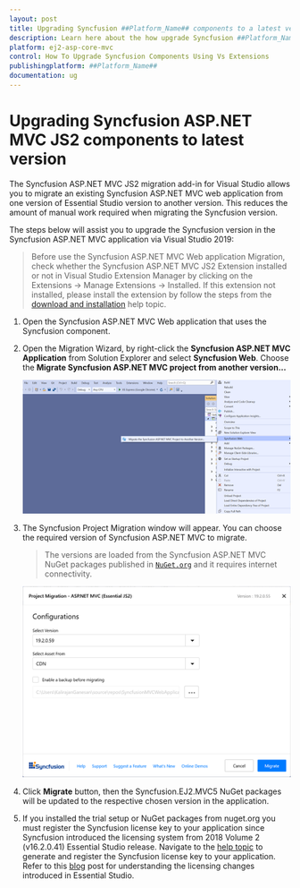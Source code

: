 ```yaml
---
layout: post
title: Upgrading Syncfusion ##Platform_Name## components to a latest version
description: Learn here about the how upgrade Syncfusion ##Platform_Name## components to a latest version from NuGet manager and migrate.
platform: ej2-asp-core-mvc
control: How To Upgrade Syncfusion Components Using Vs Extensions
publishingplatform: ##Platform_Name##
documentation: ug
---
```


# Upgrading Syncfusion ASP.NET MVC JS2 components to latest version

The Syncfusion ASP.NET MVC JS2 migration add-in for Visual Studio allows you to migrate an existing Syncfusion ASP.NET MVC web application from one version of Essential Studio version to another version. This reduces the amount of manual work required when migrating the Syncfusion version.

The steps below will assist you to upgrade the Syncfusion version in the Syncfusion ASP.NET MVC application via Visual Studio 2019:

> Before use the Syncfusion ASP.NET MVC Web application Migration, check whether the Syncfusion ASP.NET MVC JS2  Extension installed or not in Visual Studio Extension Manager by clicking on the Extensions -> Manage Extensions -> Installed. If this extension not installed, please install the extension by follow the steps from the [download and installation](https://ej2.syncfusion.com/aspnetmvc/documentation/visual-studio-integration/VS2019-Extensions/download-and-installation/) help topic.

1. Open the Syncfusion ASP.NET MVC Web application that uses the Syncfusion component.

2. Open the Migration Wizard, by right-click the **Syncfusion ASP.NET MVC Application** from Solution Explorer and select **Syncfusion Web**. Choose the **Migrate Syncfusion ASP.NET MVC project from another version...**

    ![MigrationAddin](images/MigrationAddin.png)

3. The Syncfusion Project Migration window will appear. You can choose the required version of Syncfusion ASP.NET MVC to migrate.

    > The versions are loaded from the Syncfusion ASP.NET MVC NuGet packages published in [`NuGet.org`](https://www.nuget.org/packages?q=Tags%3A%22AspNet.MVC%20EJ2%22+syncfusion) and it requires internet connectivity.

    ![MigrationWizard](images/Migration.png)

4. Click **Migrate** button, then the Syncfusion.EJ2.MVC5 NuGet packages will be updated to the respective chosen version in the application.

5. If you installed the trial setup or NuGet packages from nuget.org you must register the Syncfusion license key to your application since Syncfusion introduced the licensing system from 2018 Volume 2 (v16.2.0.41) Essential Studio release. Navigate to the [help topic](https://ej2.syncfusion.com/aspnetmvc/documentation/licensing/how-to-generate) to generate and register the Syncfusion license key to your application. Refer to this [blog](https://blog.syncfusion.com/post/Whats-New-in-2018-Volume-2-Licensing-Changes-in-the-1620x-Version-of-Essential-Studio.aspx?_ga=2.11237684.1233358434.1587355730-230058891.1567654773) post for understanding the licensing changes introduced in Essential Studio.